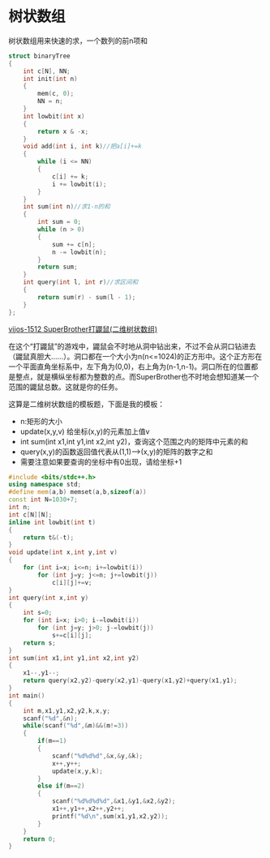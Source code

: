 # 树状数组

树状数组用来快速的求，一个数列的前n项和

```cpp
struct binaryTree
{
    int c[N], NN;
    int init(int n)
    {
        mem(c, 0);
        NN = n;
    }
    int lowbit(int x)
    {
        return x & -x;
    }
    void add(int i, int k)//把a[i]+=k
    {
        while (i <= NN)
        {
            c[i] += k;
            i += lowbit(i);
        }
    }
    int sum(int n)//求1-n的和
    {
        int sum = 0;
        while (n > 0)
        {
            sum += c[n];
            n -= lowbit(n);
        }
        return sum;
    }
    int query(int l, int r)//求区间和
    {
        return sum(r) - sum(l - 1);
    }
};
```


 [vijos-1512 SuperBrother打鼹鼠(二维树状数组)](http://blog.csdn.net/riba2534/article/details/79163838)

在这个“打鼹鼠”的游戏中，鼹鼠会不时地从洞中钻出来，不过不会从洞口钻进去（鼹鼠真胆大……）。洞口都在一个大小为n(n<=1024)的正方形中。这个正方形在一个平面直角坐标系中，左下角为(0,0)，右上角为(n-1,n-1)。洞口所在的位置都是整点，就是横纵坐标都为整数的点。而SuperBrother也不时地会想知道某一个范围的鼹鼠总数。这就是你的任务。

这算是二维树状数组的模板题，下面是我的模板：

- n:矩形的大小
- update(x,y,v) 给坐标(x,y)的元素加上值v
- int sum(int x1,int y1,int x2,int y2)，查询这个范围之内的矩阵中元素的和
- query(x,y)的函数返回值代表从(1,1)–>(x,y)的矩阵的数字之和
- 需要注意如果要查询的坐标中有0出现，请给坐标+1

```cpp
#include <bits/stdc++.h>
using namespace std;
#define mem(a,b) memset(a,b,sizeof(a))
const int N=1030+7;
int n;
int c[N][N];
inline int lowbit(int t)
{
    return t&(-t);
}
void update(int x,int y,int v)
{
    for (int i=x; i<=n; i+=lowbit(i))
        for (int j=y; j<=n; j+=lowbit(j))
            c[i][j]+=v;
}
int query(int x,int y)
{
    int s=0;
    for (int i=x; i>0; i-=lowbit(i))
        for (int j=y; j>0; j-=lowbit(j))
            s+=c[i][j];
    return s;
}
int sum(int x1,int y1,int x2,int y2)
{
    x1--,y1--;
    return query(x2,y2)-query(x2,y1)-query(x1,y2)+query(x1,y1);
}
int main()
{
    int m,x1,y1,x2,y2,k,x,y;
    scanf("%d",&n);
    while(scanf("%d",&m)&&(m!=3))
    {
        if(m==1)
        {
            scanf("%d%d%d",&x,&y,&k);
            x++,y++;
            update(x,y,k);
        }
        else if(m==2)
        {
            scanf("%d%d%d%d",&x1,&y1,&x2,&y2);
            x1++,y1++,x2++,y2++;
            printf("%d\n",sum(x1,y1,x2,y2));
        }
    }
    return 0;
}
```

